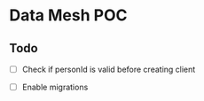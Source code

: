 # Data Mesh POC

## Todo

 - [ ] Check if personId is valid before creating client
 - [ ] Enable migrations

